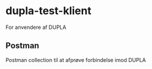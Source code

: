# dupla-test-klient
For anvendere af DUPLA

## Postman
Postman collection til at afprøve forbindelse imod DUPLA
